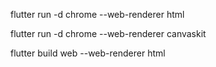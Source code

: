 

flutter run -d chrome --web-renderer html

flutter run -d chrome --web-renderer canvaskit

flutter build web --web-renderer html

